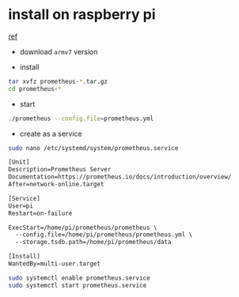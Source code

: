# install on raspberry pi

[ref](https://pimylifeup.com/raspberry-pi-prometheus/)

- download `armv7` version

- install

```sh
tar xvfz prometheus-*.tar.gz
cd prometheus-*
```

- start

```sh
./prometheus --config.file=prometheus.yml
```

- create as a service

```sh
sudo nano /etc/systemd/system/prometheus.service
```

```txt
[Unit]
Description=Prometheus Server
Documentation=https://prometheus.io/docs/introduction/overview/
After=network-online.target

[Service]
User=pi
Restart=on-failure

ExecStart=/home/pi/prometheus/prometheus \
  --config.file=/home/pi/prometheus/prometheus.yml \
  --storage.tsdb.path=/home/pi/prometheus/data

[Install]
WantedBy=multi-user.target
```

```sh
sudo systemctl enable prometheus.service
sudo systemctl start prometheus.service
```
